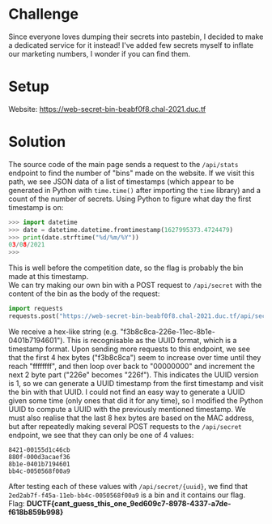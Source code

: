 # Challenge
Since everyone loves dumping their secrets into pastebin, I decided to make a dedicated service for it instead! I've added few secrets myself to inflate our marketing numbers, I wonder if you can find them.  
  
# Setup
Website: https://web-secret-bin-beabf0f8.chal-2021.duc.tf  
  
# Solution
The source code of the main page sends a request to the `/api/stats` endpoint to find the number of "bins" made on the website. If we visit this path, we see JSON data of a list of timestamps (which appear to be generated in Python with `time.time()` after importing the `time` library) and a count of the number of secrets. Using Python to figure what day the first timestamp is on:
```python
>>> import datetime
>>> date = datetime.datetime.fromtimestamp(1627995373.4724479)
>>> print(date.strftime("%d/%m/%Y"))
03/08/2021
>>> 
```
This is well before the competition date, so the flag is probably the bin made at this timestamp.  
We can try making our own bin with a POST request to `/api/secret` with the content of the bin as the body of the request:
```python
import requests
requests.post("https://web-secret-bin-beabf0f8.chal-2021.duc.tf/api/secret", "bin content").text
```
We receive a hex-like string (e.g. "f3b8c8ca-226e-11ec-8b1e-0401b7194601"). This is recognisable as the UUID format, which is a timestamp format. Upon sending more requests to this endpoint, we see that the first 4 hex bytes ("f3b8c8ca") seem to increase over time until they reach "ffffffff", and then loop over back to "00000000" and increment the next 2 byte part ("226e" becomes "226f"). This indicates the UUID version is 1, so we can generate a UUID timestamp from the first timestamp and visit the bin with that UUID. I could not find an easy way to generate a UUID given some time (only ones that did it for any time), so I modified the Python UUID to compute a UUID with the previously mentioned timestamp. We must also realise that the last 8 hex bytes are based on the MAC address, but after repeatedly making several POST requests to the  `/api/secret` endpoint, we see that they can only be one of 4 values:
```
8421-00155d1c46cb
880f-000d3acaef36
8b1e-0401b7194601
bb4c-0050568f00a9
```
After testing each of these values with `/api/secret/{uuid}`, we find that `2ed2ab7f-f45a-11eb-bb4c-0050568f00a9` is a bin and it contains our flag.  
Flag: **DUCTF{cant_guess_this_one_9ed609c7-8978-4337-a7de-f618b859b998}**
